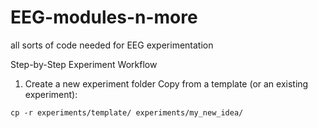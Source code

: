 # EEG-modules-n-more
all sorts of code needed for EEG experimentation


Step-by-Step Experiment Workflow
1. Create a new experiment folder
Copy from a template (or an existing experiment):

<pre><code>cp -r experiments/template/ experiments/my_new_idea/</code></pre>